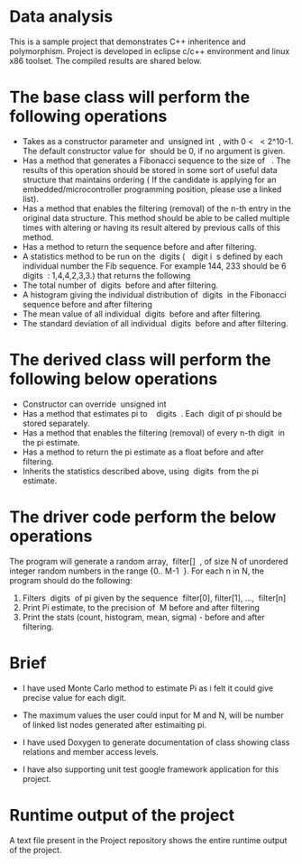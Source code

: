 # Data analysis

This is a sample project that demonstrates C++ inheritence and polymorphism. Project is developed in eclipse c/c++ environment and linux x86 toolset. The compiled results are shared below.

# The base class will perform the following operations
- Takes as a constructor parameter and ​ unsigned int <length> ​ , with 0 < ​ <length> ​ <
  2^10-1. The default constructor value for​ <length> ​ should be 0, if no argument is
  given.
- Has a method that generates a Fibonacci sequence to the size of ​ <length> ​ . The
  results of this operation should be stored in some sort of useful data structure
  that maintains ordering ( If the candidate is applying for an
  embedded/microcontroller programming position, please use a linked list).
- Has a method that enables the filtering (removal) of the n-th entry in the original
  data structure. This method should be able to be called multiple times with
  altering or having its result altered by previous calls of this method.
- Has a method to return the sequence before and after filtering.
- A statistics method to be run on the ​ digits ( ​ ​ digit i ​ s defined by each individual
  number the Fib sequence. For example 144, 233 should be 6 ​ digits ​ : 1,4,4,2,3,3.)
  that returns the following
- The total number of ​ digits ​ before and after filtering.
- A histogram giving the individual distribution of ​ digits ​ in the Fibonacci
  sequence before and after filtering
- The mean value of all individual ​ digits ​ before and after filtering.
- The standard deviation of all individual ​ digits ​ before and after filtering.

# The derived class will perform the following below operations

- Constructor can override ​ unsigned int <length>
- Has a method that estimates pi to ​ <length> ​ ​ digits ​ . Each ​ digit ​ of pi should be
  stored separately.
- Has a method that enables the filtering (removal) of every n-th ​ digit ​ in the pi
  estimate.
- Has a method to return the pi estimate as a float before and after filtering.
- Inherits the statistics described above, using ​ digits ​ from the pi estimate.
  
# The driver code perform the below operations

The program will generate a random array, ​ filter[] ​ , of size N of unordered integer random
numbers in the range {0..​ M-1 ​ }.
For each n in N, the program should do the following:
1. Filters ​ digits ​ of pi given by the sequence ​ filter[0], filter[1], ​ ..., ​ filter[n]
2. Print Pi estimate, to the precision of ​ M before and after filtering
3. Print the stats (count, histogram, mean, sigma) - before and after filtering.

# Brief

- I have used Monte Carlo method to estimate Pi as i felt it could give precise value for each digit.

- The maximum values the user could input for M and N, will be number of linked list nodes generated after estimaiting pi. 

- I have used Doxygen to generate documentation of class showing class relations and member access levels. 

- I have also supporting unit test google framework application for this project. 

# Runtime output of the project

A text file present in the Project repository shows the entire runtime output of the project. 
